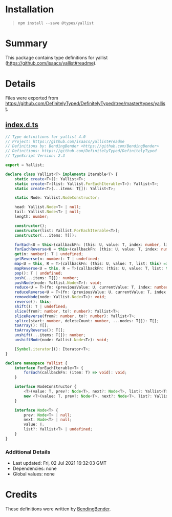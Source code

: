 # Installation
> `npm install --save @types/yallist`

# Summary
This package contains type definitions for yallist (https://github.com/isaacs/yallist#readme).

# Details
Files were exported from https://github.com/DefinitelyTyped/DefinitelyTyped/tree/master/types/yallist.
## [index.d.ts](https://github.com/DefinitelyTyped/DefinitelyTyped/tree/master/types/yallist/index.d.ts)
````ts
// Type definitions for yallist 4.0
// Project: https://github.com/isaacs/yallist#readme
// Definitions by: BendingBender <https://github.com/BendingBender>
// Definitions: https://github.com/DefinitelyTyped/DefinitelyTyped
// TypeScript Version: 2.3

export = Yallist;

declare class Yallist<T> implements Iterable<T> {
    static create<T>(): Yallist<T>;
    static create<T>(list: Yallist.ForEachIterable<T>): Yallist<T>;
    static create<T>(...items: T[]): Yallist<T>;

    static Node: Yallist.NodeConstructor;

    head: Yallist.Node<T> | null;
    tail: Yallist.Node<T> | null;
    length: number;

    constructor();
    constructor(list: Yallist.ForEachIterable<T>);
    constructor(...items: T[]);

    forEach<U = this>(callbackFn: (this: U, value: T, index: number, list: this) => void, thisArg?: U): void;
    forEachReverse<U = this>(callbackFn: (this: U, value: T, index: number, list: this) => void, thisArg?: U): void;
    get(n: number): T | undefined;
    getReverse(n: number): T | undefined;
    map<U = this, R = T>(callbackFn: (this: U, value: T, list: this) => R, thisArg?: U): Yallist<R>;
    mapReverse<U = this, R = T>(callbackFn: (this: U, value: T, list: this) => R, thisArg?: U): Yallist<R>;
    pop(): T | undefined;
    push(...items: T[]): number;
    pushNode(node: Yallist.Node<T>): void;
    reduce<U = T>(fn: (previousValue: U, currentValue: T, index: number) => U, initialValue?: U): U;
    reduceReverse<U = T>(fn: (previousValue: U, currentValue: T, index: number) => U, initialValue?: U): U;
    removeNode(node: Yallist.Node<T>): void;
    reverse(): this;
    shift(): T | undefined;
    slice(from?: number, to?: number): Yallist<T>;
    sliceReverse(from?: number, to?: number): Yallist<T>;
    splice(start: number, deleteCount: number, ...nodes: T[]): T[];
    toArray(): T[];
    toArrayReverse(): T[];
    unshift(...items: T[]): number;
    unshiftNode(node: Yallist.Node<T>): void;

    [Symbol.iterator](): Iterator<T>;
}

declare namespace Yallist {
    interface ForEachIterable<T> {
        forEach(callbackFn: (item: T) => void): void;
    }

    interface NodeConstructor {
        <T>(value: T, prev?: Node<T>, next?: Node<T>, list?: Yallist<T>): Node<T>;
        new <T>(value: T, prev?: Node<T>, next?: Node<T>, list?: Yallist<T>): Node<T>;
    }

    interface Node<T> {
        prev: Node<T> | null;
        next: Node<T> | null;
        value: T;
        list?: Yallist<T> | undefined;
    }
}

````

### Additional Details
 * Last updated: Fri, 02 Jul 2021 16:32:03 GMT
 * Dependencies: none
 * Global values: none

# Credits
These definitions were written by [BendingBender](https://github.com/BendingBender).
